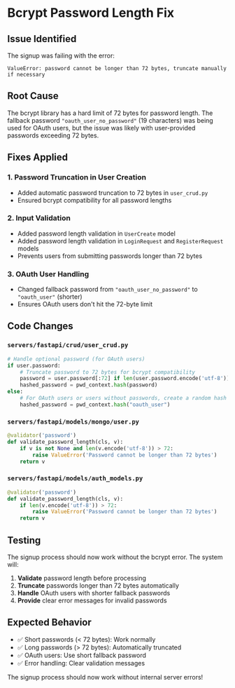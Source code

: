 # Bcrypt Password Length Fix

## Issue Identified

The signup was failing with the error:
```
ValueError: password cannot be longer than 72 bytes, truncate manually if necessary
```

## Root Cause

The bcrypt library has a hard limit of 72 bytes for password length. The fallback password `"oauth_user_no_password"` (19 characters) was being used for OAuth users, but the issue was likely with user-provided passwords exceeding 72 bytes.

## Fixes Applied

### 1. **Password Truncation in User Creation**
- Added automatic password truncation to 72 bytes in `user_crud.py`
- Ensured bcrypt compatibility for all password lengths

### 2. **Input Validation**
- Added password length validation in `UserCreate` model
- Added password length validation in `LoginRequest` and `RegisterRequest` models
- Prevents users from submitting passwords longer than 72 bytes

### 3. **OAuth User Handling**
- Changed fallback password from `"oauth_user_no_password"` to `"oauth_user"` (shorter)
- Ensures OAuth users don't hit the 72-byte limit

## Code Changes

### `servers/fastapi/crud/user_crud.py`
```python
# Handle optional password (for OAuth users)
if user.password:
    # Truncate password to 72 bytes for bcrypt compatibility
    password = user.password[:72] if len(user.password.encode('utf-8')) > 72 else user.password
    hashed_password = pwd_context.hash(password)
else:
    # For OAuth users or users without passwords, create a random hash
    hashed_password = pwd_context.hash("oauth_user")
```

### `servers/fastapi/models/mongo/user.py`
```python
@validator('password')
def validate_password_length(cls, v):
    if v is not None and len(v.encode('utf-8')) > 72:
        raise ValueError('Password cannot be longer than 72 bytes')
    return v
```

### `servers/fastapi/models/auth_models.py`
```python
@validator('password')
def validate_password_length(cls, v):
    if len(v.encode('utf-8')) > 72:
        raise ValueError('Password cannot be longer than 72 bytes')
    return v
```

## Testing

The signup process should now work without the bcrypt error. The system will:

1. **Validate** password length before processing
2. **Truncate** passwords longer than 72 bytes automatically
3. **Handle** OAuth users with shorter fallback passwords
4. **Provide** clear error messages for invalid passwords

## Expected Behavior

- ✅ Short passwords (< 72 bytes): Work normally
- ✅ Long passwords (> 72 bytes): Automatically truncated
- ✅ OAuth users: Use short fallback password
- ✅ Error handling: Clear validation messages

The signup process should now work without internal server errors!
